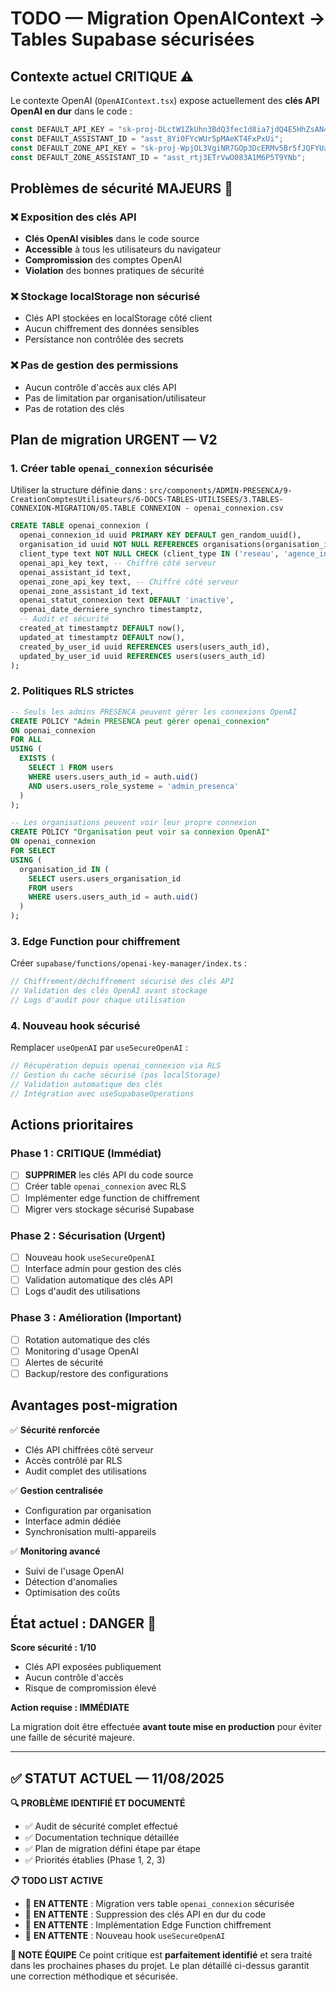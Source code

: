 # TODO — Migration OpenAIContext → Tables Supabase sécurisées

## Contexte actuel CRITIQUE ⚠️

Le contexte OpenAI (`OpenAIContext.tsx`) expose actuellement des **clés API OpenAI en dur** dans le code :

```typescript
const DEFAULT_API_KEY = "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";
const DEFAULT_ASSISTANT_ID = "asst_8Yi0FYcWUr5pMAeKT4FxPxUi";
const DEFAULT_ZONE_API_KEY = "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";
const DEFAULT_ZONE_ASSISTANT_ID = "asst_rtj3ETrVwO083A1M6P5T9YNb";
```

## Problèmes de sécurité MAJEURS 🚨

### ❌ Exposition des clés API
- **Clés OpenAI visibles** dans le code source
- **Accessible** à tous les utilisateurs du navigateur
- **Compromission** des comptes OpenAI
- **Violation** des bonnes pratiques de sécurité

### ❌ Stockage localStorage non sécurisé
- Clés API stockées en localStorage côté client
- Aucun chiffrement des données sensibles
- Persistance non contrôlée des secrets

### ❌ Pas de gestion des permissions
- Aucun contrôle d'accès aux clés API
- Pas de limitation par organisation/utilisateur
- Pas de rotation des clés

## Plan de migration URGENT — V2

### 1. Créer table `openai_connexion` sécurisée

Utiliser la structure définie dans :
`src/components/ADMIN-PRESENCA/9-CreationComptesUtilisateurs/6-DOCS-TABLES-UTILISEES/3.TABLES-CONNEXION-MIGRATION/05.TABLE CONNEXION - openai_connexion.csv`

```sql
CREATE TABLE openai_connexion (
  openai_connexion_id uuid PRIMARY KEY DEFAULT gen_random_uuid(),
  organisation_id uuid NOT NULL REFERENCES organisations(organisation_id),
  client_type text NOT NULL CHECK (client_type IN ('reseau', 'agence_independante')),
  openai_api_key text, -- Chiffré côté serveur
  openai_assistant_id text,
  openai_zone_api_key text, -- Chiffré côté serveur  
  openai_zone_assistant_id text,
  openai_statut_connexion text DEFAULT 'inactive',
  openai_date_derniere_synchro timestamptz,
  -- Audit et sécurité
  created_at timestamptz DEFAULT now(),
  updated_at timestamptz DEFAULT now(),
  created_by_user_id uuid REFERENCES users(users_auth_id),
  updated_by_user_id uuid REFERENCES users(users_auth_id)
);
```

### 2. Politiques RLS strictes

```sql
-- Seuls les admins PRESENCA peuvent gérer les connexions OpenAI
CREATE POLICY "Admin PRESENCA peut gérer openai_connexion"
ON openai_connexion
FOR ALL
USING (
  EXISTS (
    SELECT 1 FROM users 
    WHERE users.users_auth_id = auth.uid() 
    AND users.users_role_systeme = 'admin_presenca'
  )
);

-- Les organisations peuvent voir leur propre connexion
CREATE POLICY "Organisation peut voir sa connexion OpenAI"
ON openai_connexion
FOR SELECT
USING (
  organisation_id IN (
    SELECT users.users_organisation_id 
    FROM users 
    WHERE users.users_auth_id = auth.uid()
  )
);
```

### 3. Edge Function pour chiffrement

Créer `supabase/functions/openai-key-manager/index.ts` :

```typescript
// Chiffrement/déchiffrement sécurisé des clés API
// Validation des clés OpenAI avant stockage
// Logs d'audit pour chaque utilisation
```

### 4. Nouveau hook sécurisé

Remplacer `useOpenAI` par `useSecureOpenAI` :

```typescript
// Récupération depuis openai_connexion via RLS
// Gestion du cache sécurisé (pas localStorage)
// Validation automatique des clés
// Intégration avec useSupabaseOperations
```

## Actions prioritaires

### Phase 1 : CRITIQUE (Immédiat)
- [ ] **SUPPRIMER** les clés API du code source
- [ ] Créer table `openai_connexion` avec RLS
- [ ] Implémenter edge function de chiffrement
- [ ] Migrer vers stockage sécurisé Supabase

### Phase 2 : Sécurisation (Urgent)
- [ ] Nouveau hook `useSecureOpenAI`
- [ ] Interface admin pour gestion des clés
- [ ] Validation automatique des clés API
- [ ] Logs d'audit des utilisations

### Phase 3 : Amélioration (Important)
- [ ] Rotation automatique des clés
- [ ] Monitoring d'usage OpenAI
- [ ] Alertes de sécurité
- [ ] Backup/restore des configurations

## Avantages post-migration

✅ **Sécurité renforcée**
- Clés API chiffrées côté serveur
- Accès contrôlé par RLS
- Audit complet des utilisations

✅ **Gestion centralisée**
- Configuration par organisation
- Interface admin dédiée
- Synchronisation multi-appareils

✅ **Monitoring avancé**
- Suivi de l'usage OpenAI
- Détection d'anomalies
- Optimisation des coûts

## État actuel : DANGER 🚨

**Score sécurité : 1/10**
- Clés API exposées publiquement
- Aucun contrôle d'accès
- Risque de compromission élevé

**Action requise : IMMÉDIATE**

La migration doit être effectuée **avant toute mise en production** pour éviter une faille de sécurité majeure.

---

## ✅ STATUT ACTUEL — 11/08/2025

**🔍 PROBLÈME IDENTIFIÉ ET DOCUMENTÉ**
- ✅ Audit de sécurité complet effectué
- ✅ Documentation technique détaillée
- ✅ Plan de migration défini étape par étape
- ✅ Priorités établies (Phase 1, 2, 3)

**📋 TODO LIST ACTIVE**
- 🔄 **EN ATTENTE** : Migration vers table `openai_connexion` sécurisée
- 🔄 **EN ATTENTE** : Suppression des clés API en dur du code
- 🔄 **EN ATTENTE** : Implémentation Edge Function chiffrement
- 🔄 **EN ATTENTE** : Nouveau hook `useSecureOpenAI`

**📝 NOTE ÉQUIPE**
Ce point critique est **parfaitement identifié** et sera traité dans les prochaines phases du projet. Le plan détaillé ci-dessus garantit une correction méthodique et sécurisée.